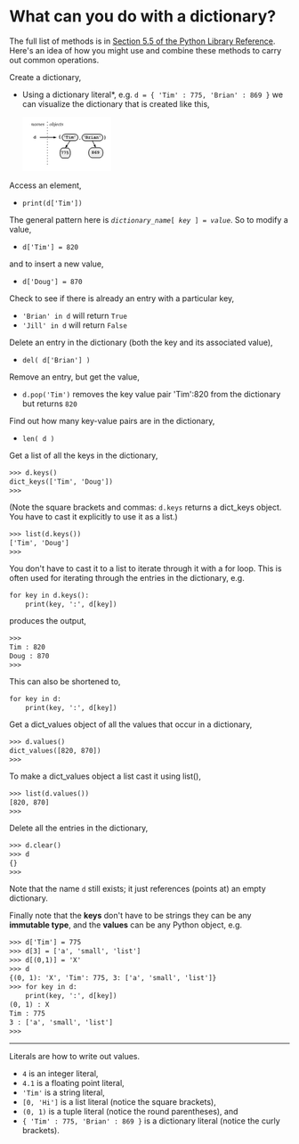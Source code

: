 # What can you do with a dictionary?

The full list of methods is in [Section 5.5 of the Python Library
Reference](https://docs.python.org/3/tutorial/datastructures.html#dictionaries).
Here's an idea of how you might use and combine these methods to carry
out common operations.

Create a dictionary,

-   Using a dictionary literal*,
    e.g. `d = { 'Tim' : 775, 'Brian' : 869 }` we can visualize the
    dictionary that is created like this,

    ![.](03_dictionaries_1.png)

Access an element,

-   `print(d['Tim'])`

The general pattern here
is *`dictionary_name`*`[ `*`key`*` ] = `*`value`*. So to modify a value,

-   `d['Tim'] = 820`

and to insert a new value,

-   `d['Doug'] = 870`

Check to see if there is already an entry with a particular key,

-   `'Brian' in d` will return `True`
-   `'Jill' in d` will return `False`

Delete an entry in the dictionary (both the key and its associated
value),

-   `del( d['Brian'] )`

Remove an entry, but get the value,

-   `d.pop('Tim')` removes the key value pair 'Tim':820 from the
    dictionary but returns `820`

Find out how many key-value pairs are in the dictionary,

-   `len( d )`

Get a list of all the keys in the dictionary,

    >>> d.keys()
    dict_keys(['Tim', 'Doug'])
    >>>

(Note the square brackets and commas: `d.keys` returns a dict_keys
object. You have to cast it explicitly to use it as a list.)

    >>> list(d.keys())
    ['Tim', 'Doug']
    >>>

You don't have to cast it to a list to iterate through it with a for
loop. This is often used for iterating through the entries in the
dictionary, e.g.

    for key in d.keys():
        print(key, ':', d[key])

produces the output,

    >>> 
    Tim : 820
    Doug : 870
    >>> 

This can also be shortened to,

    for key in d:
        print(key, ':', d[key])

Get a dict_values object of all the values that occur in a dictionary,

    >>> d.values()
    dict_values([820, 870])
    >>> 

To make a dict_values object a list cast it using list(),

    >>> list(d.values())
    [820, 870]
    >>> 

Delete all the entries in the dictionary,

    >>> d.clear()
    >>> d
    {}
    >>> 

Note that the name `d` still exists; it just references (points at) an
empty dictionary.

Finally note that the **keys** don't have to be strings they can be any
**immutable type**, and the **values** can be any Python
object, e.g.

    >>> d['Tim'] = 775
    >>> d[3] = ['a', 'small', 'list']
    >>> d[(0,1)] = 'X'
    >>> d
    {(0, 1): 'X', 'Tim': 775, 3: ['a', 'small', 'list']}
    >>> for key in d:
        print(key, ':', d[key])
    (0, 1) : X
    Tim : 775
    3 : ['a', 'small', 'list']
    >>> 

------------------------------------------------------------------------

Literals are how to write out values.

-   `4` is an integer literal,
-   `4.1` is a floating point literal,
-   `'Tim'` is a string literal,
-   `[0, 'Hi']` is a list literal (notice the square brackets),
-   `(0, 1)` is a tuple literal (notice the round parentheses), and
-   `{ 'Tim' : 775, 'Brian' : 869 }` is a dictionary literal (notice the
    curly brackets).
